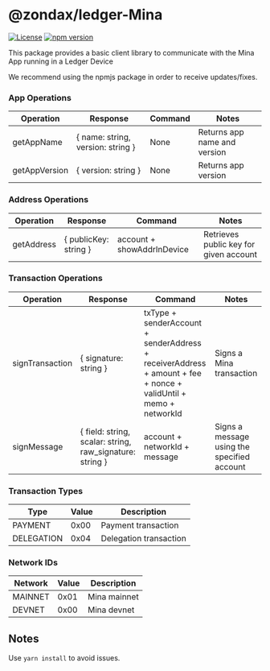 # @zondax/ledger-Mina

[![License](https://img.shields.io/badge/License-Apache%202.0-blue.svg)](https://opensource.org/licenses/Apache-2.0)
[![npm version](https://badge.fury.io/js/%40zondax%2Fledger-Mina.svg)](https://badge.fury.io/js/%40zondax%2Fledger-Mina)

This package provides a basic client library to communicate with the Mina App running in a Ledger Device

We recommend using the npmjs package in order to receive updates/fixes.

### App Operations

| Operation     | Response                          | Command | Notes                        |
| ------------- | --------------------------------- | ------- | ---------------------------- |
| getAppName    | { name: string, version: string } | None    | Returns app name and version |
| getAppVersion | { version: string }               | None    | Returns app version          |

### Address Operations

| Operation  | Response              | Command                    | Notes                                  |
| ---------- | --------------------- | -------------------------- | -------------------------------------- |
| getAddress | { publicKey: string } | account + showAddrInDevice | Retrieves public key for given account |

### Transaction Operations

| Operation       | Response                                                                         | Command                                                                                                         | Notes                                       |
| --------------- | -------------------------------------------------------------------------------- | --------------------------------------------------------------------------------------------------------------- | ------------------------------------------- |
| signTransaction | { signature: string }                                                            | txType + senderAccount + senderAddress + receiverAddress + amount + fee + nonce + validUntil + memo + networkId | Signs a Mina transaction                    |
| signMessage     | { field: string, scalar: string, raw_signature: string } | account + networkId + message                                                                                   | Signs a message using the specified account |

### Transaction Types

| Type       | Value | Description            |
| ---------- | ----- | ---------------------- |
| PAYMENT    | 0x00  | Payment transaction    |
| DELEGATION | 0x04  | Delegation transaction |

### Network IDs

| Network | Value | Description  |
| ------- | ----- | ------------ |
| MAINNET | 0x01  | Mina mainnet |
| DEVNET  | 0x00  | Mina devnet  |

## Notes

Use `yarn install` to avoid issues.
